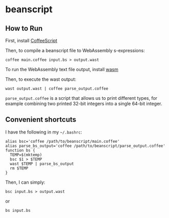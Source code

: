 # beanscript

## How to Run
First, install [CoffeeScript](http://coffeescript.org/)

Then, to compile a beanscript file to WebAssembly s-expressions:
```
coffee main.coffee input.bs > output.wast
```

To run the WebAssembly text file output, install [wasm](https://github.com/proglodyte/wasm)

Then, to execute the wast output:
```
wast output.wast | coffee parse_output.coffee
```

`parse_output.coffee` is a script that allows us to print different types, for
example combining two printed 32-bit integers into a single 64-bit integer.

## Convenient shortcuts

I have the following in my `~/.bashrc`:
```
alias bsc='coffee /path/to/beanscript/main.coffee'
alias parse_bs_output='coffee /path/to/beanscript/parse_output.coffee'
function bs {
  TEMP=$(mktemp)
  bsc $1 > $TEMP
  wast $TEMP | parse_bs_output
  rm $TEMP
}
```

Then, I can simply:
```
bsc input.bs > output.wast
```
or
```
bs input.bs
```
